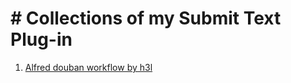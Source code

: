 # # Collections of my Submit Text Plug-in

1. [Alfred douban workflow by h3l](https://github.com/h3l/douban-workflow)
